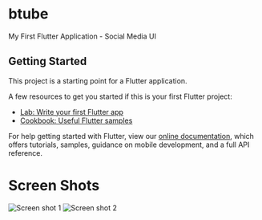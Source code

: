 # btube

My First Flutter Application - Social Media UI

## Getting Started

This project is a starting point for a Flutter application.

A few resources to get you started if this is your first Flutter project:

- [Lab: Write your first Flutter app](https://flutter.dev/docs/get-started/codelab)
- [Cookbook: Useful Flutter samples](https://flutter.dev/docs/cookbook)

For help getting started with Flutter, view our
[online documentation](https://flutter.dev/docs), which offers tutorials,
samples, guidance on mobile development, and a full API reference.

# Screen Shots
![Screen shot 1](https://user-images.githubusercontent.com/38372696/85138528-8b2fed80-b260-11ea-83f6-4fb565cf8315.jpg)
![Screen shot 2](https://user-images.githubusercontent.com/38372696/85138522-88cd9380-b260-11ea-9d39-ba1d9e83168f.jpg)
